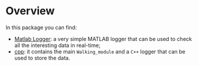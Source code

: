 # Overview
In this package you can find:
* [Matlab Logger](MATLAB/Logger): a very simple MATLAB logger that can be used to check all the interesting data in real-time;
* [cpp](cpp): it contains the main `Walking_module` and a `C++` logger that can be used to store the data.
